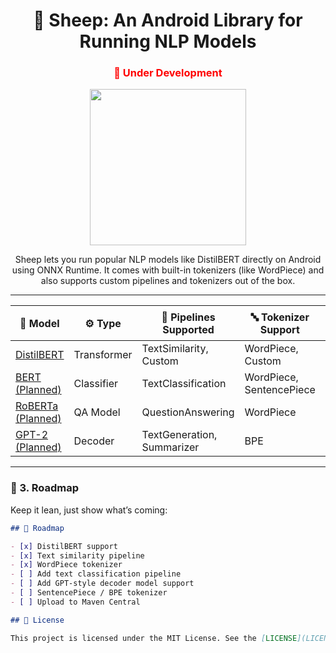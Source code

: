 <h1 align="center">🐑 Sheep: An Android Library for Running NLP Models</h1>

<h3 align="center" style="color:red;">🚧 Under Development</h3>

<p align="center">
  <img src="https://media.giphy.com/media/26ufdipQqU2lhNA4g/giphy.gif" width="250"/>
</p>

<p align="center">
  Sheep lets you run popular NLP models like DistilBERT directly on Android using ONNX Runtime.  
  It comes with built-in tokenizers (like WordPiece) and also supports custom pipelines and tokenizers out of the box.
</p>

---

| 🧠 Model       | ⚙️ Type         | 🧩 Pipelines Supported         | 🔤 Tokenizer Support         | 📊 Status       |
|---------------|------------------|-------------------------------|------------------------------|-----------------|
| [DistilBERT](https://huggingface.co/distilbert/distilbert-base-uncased) | Transformer       | TextSimilarity, Custom        | WordPiece, Custom            | ✅ Working       |
| [BERT (Planned)](https://huggingface.co/bert-base-uncased) | Classifier        | TextClassification            | WordPiece, SentencePiece     | 🚧 Planned       |
| [RoBERTa (Planned)](https://huggingface.co/roberta-base) | QA Model          | QuestionAnswering             | WordPiece                    | 🚧 Planned       |
| [GPT-2 (Planned)](https://huggingface.co/gpt2) | Decoder           | TextGeneration, Summarizer    | BPE                          | 🧪 In Design     |

---

### 🚧 3. **Roadmap**

Keep it lean, just show what’s coming:

```md
## 🚧 Roadmap

- [x] DistilBERT support
- [x] Text similarity pipeline
- [x] WordPiece tokenizer
- [ ] Add text classification pipeline
- [ ] Add GPT-style decoder model support
- [ ] SentencePiece / BPE tokenizer
- [ ] Upload to Maven Central

## 📄 License

This project is licensed under the MIT License. See the [LICENSE](LICENSE) file for details.



